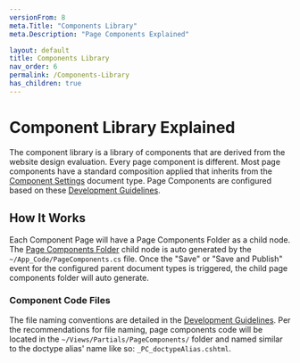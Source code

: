 ```yaml
---
versionFrom: 8
meta.Title: "Components Library"
meta.Description: "Page Components Explained"

layout: default
title: Components Library
nav_order: 6
permalink: /Components-Library
has_children: true
---
```


# Component Library Explained

The component library is a library of components that are derived from the website design evaluation. Every page component is different. Most page components have a standard composition applied that inherits from the [Component Settings](v8/Component-Settings.html) document type. Page Components are configured based on these [Development Guidelines](v8/Development-Guidelines.html).

## How It Works

Each Component Page will have a Page Components Folder as a child node. The [Page Components Folder](/MyUmbDocs/Starterkit-Package/v8/doctypes/Doctype-Page-Comp-Folder-Schema.html) child node is auto generated by the `~/App_Code/PageComponents.cs` file. Once the "Save" or "Save and Publish" event for the configured parent document types is triggered, the child page components folder will auto generate.

### Component Code Files

The file naming conventions are detailed in the [Development Guidelines](v8/Development-Guidelines.html). Per the recommendations for file naming, page components code will be located in the `~/Views/Partials/PageComponents/` folder and named similar to the doctype alias' name like so: `_PC_doctypeAlias.cshtml`.



